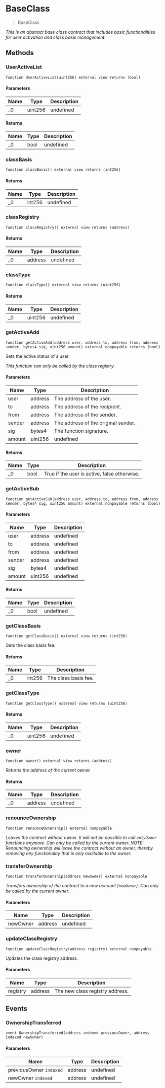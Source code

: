 # BaseClass



> BaseClass



*This is an abstract base class contract that includes basic functionalities for user activation and class basis management.*

## Methods

### UserActiveList

```solidity
function UserActiveList(uint256) external view returns (bool)
```





#### Parameters

| Name | Type | Description |
|---|---|---|
| _0 | uint256 | undefined |

#### Returns

| Name | Type | Description |
|---|---|---|
| _0 | bool | undefined |

### classBasis

```solidity
function classBasis() external view returns (int256)
```






#### Returns

| Name | Type | Description |
|---|---|---|
| _0 | int256 | undefined |

### classRegistry

```solidity
function classRegistry() external view returns (address)
```






#### Returns

| Name | Type | Description |
|---|---|---|
| _0 | address | undefined |

### classType

```solidity
function classType() external view returns (uint256)
```






#### Returns

| Name | Type | Description |
|---|---|---|
| _0 | uint256 | undefined |

### getActiveAdd

```solidity
function getActiveAdd(address user, address to, address from, address sender, bytes4 sig, uint256 amount) external nonpayable returns (bool)
```

Sets the active status of a user.

*This function can only be called by the class registry.*

#### Parameters

| Name | Type | Description |
|---|---|---|
| user | address | The address of the user. |
| to | address | The address of the recipient. |
| from | address | The address of the sender. |
| sender | address | The address of the original sender. |
| sig | bytes4 | The function signature. |
| amount | uint256 | undefined |

#### Returns

| Name | Type | Description |
|---|---|---|
| _0 | bool | True if the user is active, false otherwise. |

### getActiveSub

```solidity
function getActiveSub(address user, address to, address from, address sender, bytes4 sig, uint256 amount) external nonpayable returns (bool)
```





#### Parameters

| Name | Type | Description |
|---|---|---|
| user | address | undefined |
| to | address | undefined |
| from | address | undefined |
| sender | address | undefined |
| sig | bytes4 | undefined |
| amount | uint256 | undefined |

#### Returns

| Name | Type | Description |
|---|---|---|
| _0 | bool | undefined |

### getClassBasis

```solidity
function getClassBasis() external view returns (int256)
```

Gets the class basis fee.




#### Returns

| Name | Type | Description |
|---|---|---|
| _0 | int256 | The class basis fee. |

### getClassType

```solidity
function getClassType() external view returns (uint256)
```






#### Returns

| Name | Type | Description |
|---|---|---|
| _0 | uint256 | undefined |

### owner

```solidity
function owner() external view returns (address)
```



*Returns the address of the current owner.*


#### Returns

| Name | Type | Description |
|---|---|---|
| _0 | address | undefined |

### renounceOwnership

```solidity
function renounceOwnership() external nonpayable
```



*Leaves the contract without owner. It will not be possible to call `onlyOwner` functions anymore. Can only be called by the current owner. NOTE: Renouncing ownership will leave the contract without an owner, thereby removing any functionality that is only available to the owner.*


### transferOwnership

```solidity
function transferOwnership(address newOwner) external nonpayable
```



*Transfers ownership of the contract to a new account (`newOwner`). Can only be called by the current owner.*

#### Parameters

| Name | Type | Description |
|---|---|---|
| newOwner | address | undefined |

### updateClassRegistry

```solidity
function updateClassRegistry(address registry) external nonpayable
```

Updates the class registry address.



#### Parameters

| Name | Type | Description |
|---|---|---|
| registry | address | The new class registry address. |



## Events

### OwnershipTransferred

```solidity
event OwnershipTransferred(address indexed previousOwner, address indexed newOwner)
```





#### Parameters

| Name | Type | Description |
|---|---|---|
| previousOwner `indexed` | address | undefined |
| newOwner `indexed` | address | undefined |



